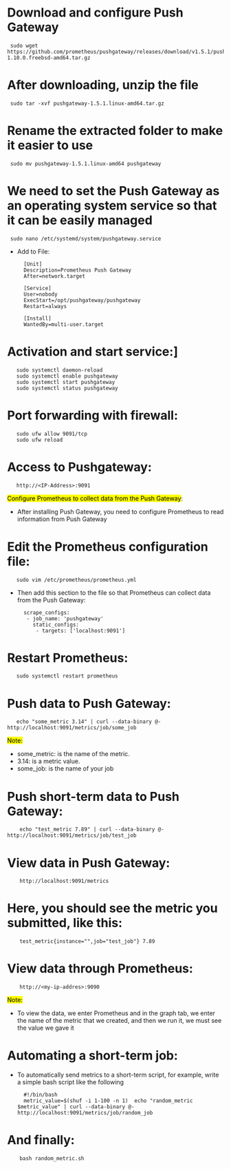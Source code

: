 # Download and configure Push Gateway
     sudo wget https://github.com/prometheus/pushgateway/releases/download/v1.5.1/pushgateway-1.10.0.freebsd-amd64.tar.gz
# After downloading, unzip the file
     sudo tar -xvf pushgateway-1.5.1.linux-amd64.tar.gz
# Rename the extracted folder to make it easier to use
     sudo mv pushgateway-1.5.1.linux-amd64 pushgateway
# We need to set the Push Gateway as an operating system service so that it can be easily managed
     sudo nano /etc/systemd/system/pushgateway.service
* Add to File:
  
        [Unit]
        Description=Prometheus Push Gateway
        After=network.target

        [Service]
        User=nobody
        ExecStart=/opt/pushgateway/pushgateway
        Restart=always

        [Install]
        WantedBy=multi-user.target
# Activation and start service:]
       sudo systemctl daemon-reload
       sudo systemctl enable pushgateway
       sudo systemctl start pushgateway
       sudo systemctl status pushgateway

# Port forwarding with firewall:
       sudo ufw allow 9091/tcp
       sudo ufw reload

# Access to Pushgateway:
       http://<IP-Address>:9091

  <mark>Configure Prometheus to collect data from the Push Gateway</mark>:

  *  After installing Push Gateway, you need to configure Prometheus to read information from Push Gateway


# Edit the Prometheus configuration file:
       sudo vim /etc/prometheus/prometheus.yml

* Then add this section to the file so that Prometheus can collect data from the Push Gateway:

        scrape_configs:
         - job_name: 'pushgateway'
           static_configs:
            - targets: ['localhost:9091']



# Restart Prometheus:
       sudo systemctl restart prometheus


# Push data to Push Gateway:
       echo "some_metric 3.14" | curl --data-binary @- http://localhost:9091/metrics/job/some_job
<mark>Note:</mark>

* some_metric: is the name of the metric.
* 3.14: is a metric value.
* some_job: is the name of your job


# Push short-term data to Push Gateway:
        echo "test_metric 7.89" | curl --data-binary @- http://localhost:9091/metrics/job/test_job
# View data in Push Gateway:
        http://localhost:9091/metrics
# Here, you should see the metric you submitted, like this:
        test_metric{instance="",job="test_job"} 7.89
# View data through Prometheus:
        http://<my-ip-addres>:9090

<mark>Note:</mark>
* To view the data, we enter Prometheus and in the graph tab, we enter the name of the metric that we created, and then we run it, we must see the value we gave it


# Automating a short-term job:
* To automatically send metrics to a short-term script, for example, write a simple bash script like the following

        #!/bin/bash
        metric_value=$(shuf -i 1-100 -n 1)  echo "random_metric $metric_value" | curl --data-binary @- http://localhost:9091/metrics/job/random_job


# And finally:
        bash random_metric.sh

       

